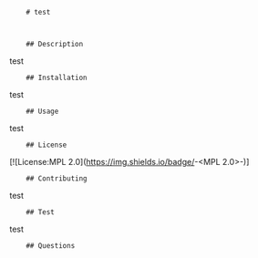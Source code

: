 
        
        # test
        


        ## Description
        
test

        ## Installation
        
test

        ## Usage
        
test

        ## License
        
[![License:MPL 2.0](https://img.shields.io/badge/<License>-<MPL 2.0>-<red>)]

        ## Contributing
        
test

        ## Test
        
test

        ## Questions


        
